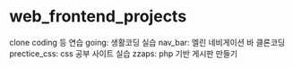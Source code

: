 # web_frontend_projects

clone coding 등 연습
going: 생활코딩 실습
nav_bar: 엘린 네비게이션 바 클론코딩
prectice_css: css 공부 사이트 실습
zzaps: php 기반 게시판 만들기
